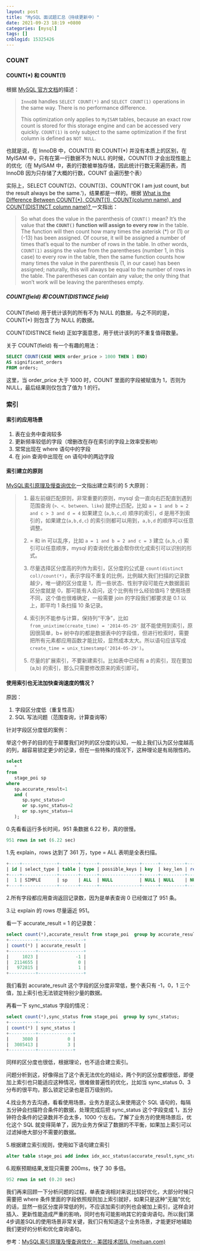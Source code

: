 ```yaml
---
layout: post
title: "MySQL 面试题汇总（持续更新中）"
date: 2021-09-23 18:19 +0800
categories: [mysql]
tags: []
cnblogid: 15325426
---
```


### COUNT

#### COUNT(*)  和 COUNT(1)

根据 [MySQL 官方文档](https://dev.mysql.com/doc/refman/8.0/en/aggregate-functions.html#function_count)的描述：

> `InnoDB` handles `SELECT COUNT(*)` and `SELECT COUNT(1)` operations in the same way. There is no performance difference.
>
> This optimization only applies to `MyISAM` tables, because an exact row count is stored for this storage engine and can be accessed very quickly. `COUNT(1)` is only subject to the same optimization if the first column is defined as `NOT NULL`.

也就是说，在 InnoDB 中，COUNT(1) 和 COUNT(*) 并没有本质上的区别，在 MyISAM 中，只有在第一行数据不为 NULL 的时候，COUNT(1) 才会出现性能上的优化（在 MyISAM 中，表的行数被单独存储，因此统计行数无需遍历表，而 InnoDB 因为只存储了大概的行数，COUNT 会遍历整个表）

实际上，SELECT COUNT(2)、COUNT(3)、COUNT('OK I am just count, but the result always be the same.')，结果都是一样的。根据 [What is the Difference Between COUNT(*), COUNT(1), COUNT(column name), and COUNT(DISTINCT column name)? ](https://learnsql.com/blog/difference-between-count-distinct/) 一文指出：

> So what does the value in the parenthesis of `COUNT()` mean? It’s the value that **the `COUNT()` function will assign to every row** in the table. The function will then count how many times the asterisk (*) or (1) or (-13) has been assigned. Of course, it will be assigned a number of times that’s equal to the number of rows in the table. In other words, `COUNT(1)` assigns the value from the parentheses (number 1, in this case) to every row in the table, then the same function counts how many times the value in the parenthesis (1, in our case) has been assigned; naturally, this will always be equal to the number of rows in the table. The parentheses can contain any value; the only thing that won’t work will be leaving the parentheses empty.

##### COUNT(field) 和 COUNT(DISTINCE field)

COUNT(field) 用于统计该列的所有不为 NULL 的数据，与之不同的是，COUNT(*) 则包含了为 NULL 的数据。

COUNT(DISTINCE field) 正如字面意思，用于统计该列的不重复值得数量。

关于 COUNT(field) 有一个有趣的用法：

```sql
SELECT COUNT(CASE WHEN order_price > 1000 THEN 1 END)
AS significant_orders
FROM orders;
```

这里，当 order_price 大于 1000 时，COUNT 里面的字段被赋值为 1，否则为 NULL，最后结果则仅包含了值为 1 的行。



### 索引

#### 索引的应用场景

1. 表在业务中查询较多
2. 更新频率较低的字段（增删改在存在索引的字段上效率受影响）
3. 常常出现在 where 语句中的字段
4. 在 join 查询中出现在 on 语句中的两边字段

#### 索引建立的原则

[MySQL索引原理及慢查询优化](https://tech.meituan.com/2014/06/30/mysql-index.html)一文指出建立索引的 5 大原则：

> 1. 最左前缀匹配原则，非常重要的原则，mysql 会一直向右匹配直到遇到范围查询 (`>、<、between、like`) 就停止匹配，比如 `a = 1 and b = 2 and c > 3 and d = 4` 如果建立 (`a,b,c,d`) 顺序的索引，d 是用不到索引的，如果建立(`a,b,d,c`) 的索引则都可以用到，`a,b,d` 的顺序可以任意调整。
>
> 2. = 和 in 可以乱序，比如 `a = 1 and b = 2 and c = 3` 建立 (`a,b,c`) 索引可以任意顺序，mysql 的查询优化器会帮你优化成索引可以识别的形式。
>
> 3. 尽量选择区分度高的列作为索引，区分度的公式是 `count(distinct col)/count(*)`，表示字段不重复的比例，比例越大我们扫描的记录数越少，唯一键的区分度是 1，而一些状态、性别字段可能在大数据面前区分度就是 0，那可能有人会问，这个比例有什么经验值吗？使用场景不同，这个值也很难确定，一般需要 join 的字段我们都要求是 0.1 以上，即平均 1 条扫描 10 条记录。
>
> 4. 索引列不能参与计算，保持列“干净”，比如 `from_unixtime(create_time) = '2014-05-29'` 就不能使用到索引，原因很简单，b+ 树中存的都是数据表中的字段值，但进行检索时，需要把所有元素都应用函数才能比较，显然成本太大。所以语句应该写成 `create_time = unix_timestamp('2014-05-29')`。
>
> 5. 尽量的扩展索引，不要新建索引。比如表中已经有 a 的索引，现在要加 (a,b) 的索引，那么只需要修改原来的索引即可。



#### 使用索引也无法加快查询速度的情况？

原因：

1. 字段区分度低（重复性高）
2. SQL 写法问题（范围查询，计算查询等）

针对字段区分度低的案例：

举这个例子的目的在于颠覆我们对列的区分度的认知，一般上我们认为区分度越高的列，越容易锁定更少的记录，但在一些特殊的情况下，这种理论是有局限性的。

```sql
select
   * 
from
   stage_poi sp 
where
   sp.accurate_result=1 
   and (
      sp.sync_status=0 
      or sp.sync_status=2 
      or sp.sync_status=4
   );
```

0.先看看运行多长时间，951 条数据 6.22 秒，真的很慢。

```sql
951 rows in set (6.22 sec)
```

1.先 explain，rows 达到了 361 万，type = ALL 表明是全表扫描。

```sql
+----+-------------+-------+------+---------------+------+---------+------+---------+-------------+
| id | select_type | table | type | possible_keys | key  | key_len | ref  | rows    | Extra       |
+----+-------------+-------+------+---------------+------+---------+------+---------+-------------+
|  1 | SIMPLE      | sp    | ALL  | NULL          | NULL | NULL    | NULL | 3613155 | Using where |
+----+-------------+-------+------+---------------+------+---------+------+---------+-------------+
```

2.所有字段都应用查询返回记录数，因为是单表查询 0 已经做过了 951 条。

3.让 explain 的 rows 尽量逼近 951。

看一下 accurate_result = 1 的记录数：

```sql
select count(*),accurate_result from stage_poi  group by accurate_result;
+----------+-----------------+
| count(*) | accurate_result |
+----------+-----------------+
|     1023 |              -1 |
|  2114655 |               0 |
|   972815 |               1 |
+----------+-----------------+
```

我们看到 accurate_result 这个字段的区分度非常低，整个表只有 -1，0，1 三个值，加上索引也无法锁定特别少量的数据。

再看一下 sync_status 字段的情况：

```sql
select count(*),sync_status from stage_poi  group by sync_status;
+----------+-------------+
| count(*) | sync_status |
+----------+-------------+
|     3080 |           0 |
|  3085413 |           3 |
+----------+-------------+
```

同样的区分度也很低，根据理论，也不适合建立索引。

问题分析到这，好像得出了这个表无法优化的结论，两个列的区分度都很低，即便加上索引也只能适应这种情况，很难做普遍性的优化，比如当 sync_status 0、3 分布的很平均，那么锁定记录也是百万级别的。

4.找业务方去沟通，看看使用场景。业务方是这么来使用这个 SQL 语句的，每隔五分钟会扫描符合条件的数据，处理完成后把 sync_status 这个字段变成 1，五分钟符合条件的记录数并不会太多，1000 个左右。了解了业务方的使用场景后，优化这个 SQL 就变得简单了，因为业务方保证了数据的不平衡，如果加上索引可以过滤掉绝大部分不需要的数据。

5.根据建立索引规则，使用如下语句建立索引

```sql
alter table stage_poi add index idx_acc_status(accurate_result,sync_status);
```

6.观察预期结果,发现只需要 200ms，快了 30 多倍。

```sql
952 rows in set (0.20 sec)
```

我们再来回顾一下分析问题的过程，单表查询相对来说比较好优化，大部分时候只需要把 where 条件里面的字段依照规则加上索引就好，如果只是这种“无脑”优化的话，显然一些区分度非常低的列，不应该加索引的列也会被加上索引，这样会对插入、更新性能造成严重的影响，同时也有可能影响其它的查询语句。所以我们第4步调差SQL的使用场景非常关键，我们只有知道这个业务场景，才能更好地辅助我们更好的分析和优化查询语句。

参考：[MySQL索引原理及慢查询优化 - 美团技术团队 (meituan.com)](https://tech.meituan.com/2014/06/30/mysql-index.html)

